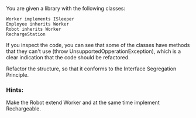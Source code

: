 You are given a library with the following classes:

	Worker implements ISleeper
	Employee inherits Worker
 	Robot inherits Worker
	RechargeStation

If you inspect the code, you can see that some of the classes have methods that they can't use (throw UnsupportedOpperationException), which is a clear indication that the code should be refactored.

Refactor the structure, so that it conforms to the Interface Segregation Principle.

### Hints:

Make the Robot extend Worker and at the same time implement Rechargeable.
